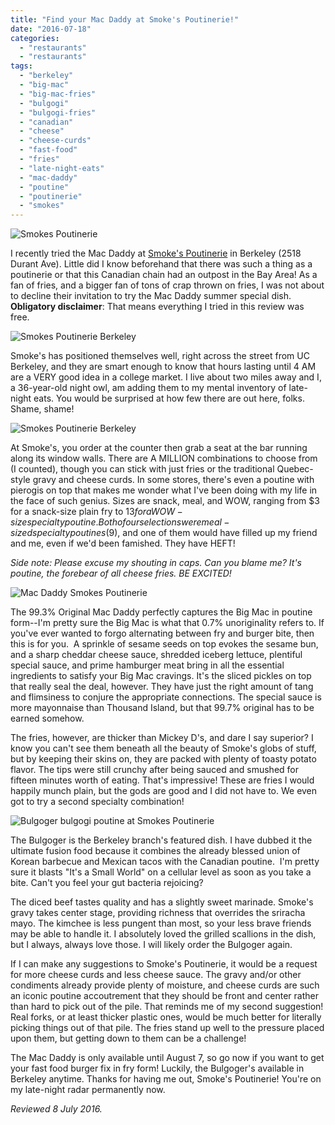```yaml
---
title: "Find your Mac Daddy at Smoke's Poutinerie!"
date: "2016-07-18"
categories: 
  - "restaurants"
  - "restaurants"
tags: 
  - "berkeley"
  - "big-mac"
  - "big-mac-fries"
  - "bulgogi"
  - "bulgogi-fries"
  - "canadian"
  - "cheese"
  - "cheese-curds"
  - "fast-food"
  - "fries"
  - "late-night-eats"
  - "mac-daddy"
  - "poutine"
  - "poutinerie"
  - "smokes"
---
```


![Smokes Poutinerie](http://s3.amazonaws.com/thegourmez-wpmedia/2016/07/Smokes_Poutinerie-05-500x406.jpg)

I recently tried the Mac Daddy at [Smoke's Poutinerie](http://smokespoutinerie.com/) in Berkeley (2518 Durant Ave). Little did I know beforehand that there was such a thing as a poutinerie or that this Canadian chain had an outpost in the Bay Area! As a fan of fries, and a bigger fan of tons of crap thrown on fries, I was not about to decline their invitation to try the Mac Daddy summer special dish. **Obligatory disclaimer**: That means everything I tried in this review was free.

![Smokes Poutinerie Berkeley](http://s3.amazonaws.com/thegourmez-wpmedia/2016/07/Smokes_Poutinerie-01-500x388.jpg)

Smoke's has positioned themselves well, right across the street from UC Berkeley, and they are smart enough to know that hours lasting until 4 AM are a VERY good idea in a college market. I live about two miles away and I, a 36-year-old night owl, am adding them to my mental inventory of late-night eats. You would be surprised at how few there are out here, folks. Shame, shame!

![Smokes Poutinerie Berkeley](http://s3.amazonaws.com/thegourmez-wpmedia/2016/07/Smokes_Poutinerie-03-500x306.jpg)

At Smoke's, you order at the counter then grab a seat at the bar running along its window walls. There are A MILLION combinations to choose from (I counted), though you can stick with just fries or the traditional Quebec-style gravy and cheese curds. In some stores, there's even a poutine with pierogis on top that makes me wonder what I've been doing with my life in the face of such genius. Sizes are snack, meal, and WOW, ranging from $3 for a snack-size plain fry to $13 for a WOW-size specialty poutine. Both of our selections were meal-sized specialty poutines ($9), and one of them would have filled up my friend and me, even if we'd been famished. They have HEFT!

_Side note: Please excuse my shouting in caps. Can you blame me? It's poutine, the forebear of all cheese fries. BE EXCITED!_

![Mac Daddy Smokes Poutinerie](http://s3.amazonaws.com/thegourmez-wpmedia/2016/07/Smokes_Poutinerie-04-500x479.jpg)

The 99.3% Original Mac Daddy perfectly captures the Big Mac in poutine form--I'm pretty sure the Big Mac is what that 0.7% unoriginality refers to. If you've ever wanted to forgo alternating between fry and burger bite, then this is for you.  A sprinkle of sesame seeds on top evokes the sesame bun, and a sharp cheddar cheese sauce, shredded iceberg lettuce, plentiful special sauce, and prime hamburger meat bring in all the essential ingredients to satisfy your Big Mac cravings. It's the sliced pickles on top that really seal the deal, however. They have just the right amount of tang and flimsiness to conjure the appropriate connections. The special sauce is more mayonnaise than Thousand Island, but that 99.7% original has to be earned somehow.

The fries, however, are thicker than Mickey D's, and dare I say superior? I know you can't see them beneath all the beauty of Smoke's globs of stuff, but by keeping their skins on, they are packed with plenty of toasty potato flavor. The tips were still crunchy after being sauced and smushed for fifteen minutes worth of eating. That's impressive! These are fries I would happily munch plain, but the gods are good and I did not have to. We even got to try a second specialty combination!

![Bulgoger bulgogi poutine at Smokes Poutinerie](http://s3.amazonaws.com/thegourmez-wpmedia/2016/07/Smokes_Poutinerie-06-443x500.jpg)

The Bulgoger is the Berkeley branch's featured dish. I have dubbed it the ultimate fusion food because it combines the already blessed union of Korean barbecue and Mexican tacos with the Canadian poutine.  I'm pretty sure it blasts "It's a Small World" on a cellular level as soon as you take a bite. Can't you feel your gut bacteria rejoicing?

The diced beef tastes quality and has a slightly sweet marinade. Smoke's gravy takes center stage, providing richness that overrides the sriracha mayo. The kimchee is less pungent than most, so your less brave friends may be able to handle it. I absolutely loved the grilled scallions in the dish, but I always, always love those. I will likely order the Bulgoger again.

If I can make any suggestions to Smoke's Poutinerie, it would be a request for more cheese curds and less cheese sauce. The gravy and/or other condiments already provide plenty of moisture, and cheese curds are such an iconic poutine accoutrement that they should be front and center rather than hard to pick out of the pile. That reminds me of my second suggestion! Real forks, or at least thicker plastic ones, would be much better for literally picking things out of that pile. The fries stand up well to the pressure placed upon them, but getting down to them can be a challenge!

The Mac Daddy is only available until August 7, so go now if you want to get your fast food burger fix in fry form! Luckily, the Bulgoger's available in Berkeley anytime. Thanks for having me out, Smoke's Poutinerie! You're on my late-night radar permanently now.

_Reviewed 8 July 2016._
